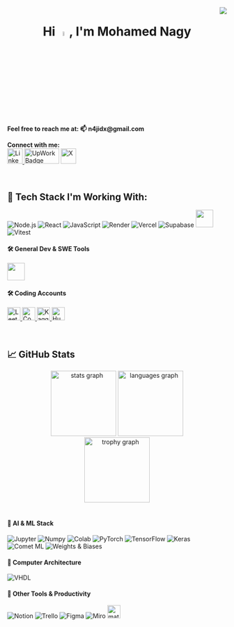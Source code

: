 <img align="right" src="https://visitor-badge.laobi.icu/badge?page_id=mohamednaji7.mohamednaji7&" />

<h1 align="center">Hi <img src="https://media.giphy.com/media/hvRJCLFzcasrR4ia7z/giphy.gif" width="5%">, I'm Mohamed Nagy</h1>



<p align="left">
  <span><strong>Feel free to reach me at:  📫  n4jidx@gmail.com  </strong></span>  
   
  **Connect with me:**  
  <a href="https://www.linkedin.com/in/mohamed-naji/" target="_blank">
    <img src="https://linkedin.com/favicon.ico" alt="LinkedIn" height="35px" width="35px" />
  </a>
   <img src="https://img.shields.io/badge/Upwork-6FDA44?style=for-the-badge&logo=upwork&logoColor=white" alt="UpWork Badge" height="35px" width="80px" />
  <a href="https://x.com/DxN4ji" target="_blank">
    <img src="https://x.com/favicon.ico" alt="X" height="35px" width="35px" />
  </a>
  <!-- <a href="https://www.upwork.com/freelancers/~01e69dc586f1332a26" target="_blank">
    <img src="https://upwork.com/favicon.ico" alt="UpWork" height="35px" width="35px" />
  </a> -->
</p>

<br />

## 🚀 Tech Stack I'm Working With:

<p>
  <img alt="Node.js" src="https://img.shields.io/badge/Node.js-43853D?style=for-the-badge&logo=node.js&logoColor=white" />
  <img alt="React" src="https://img.shields.io/badge/React-20232A?style=for-the-badge&logo=react&logoColor=white" />
  <img alt="JavaScript" src="https://img.shields.io/badge/JavaScript-323330?style=for-the-badge&logo=javascript&logoColor=F7DF1E" />
  <img alt="Render" src="https://img.shields.io/badge/Render-46E3B7?style=for-the-badge&logo=render&logoColor=black" />
  <img alt="Vercel" src="https://img.shields.io/badge/Vercel-000000?style=for-the-badge&logo=vercel&logoColor=white" />
  <img alt="Supabase" src="https://img.shields.io/badge/Supabase-181818?style=for-the-badge&logo=supabase&logoColor=white" />
  <img src="https://go-skill-icons.vercel.app/api/icons?i=express,typescript,vite,npm" height="40"/> 
  <img alt="Vitest" src="https://img.shields.io/badge/Vitest-%236E9F18?style=for-the-badge&logo=Vitest&logoColor=%23fcd703" />

</p>



#### 🛠️ General Dev & SWE Tools

<p> 
  <img src="https://skillicons.dev/icons?i=git,vscode,bash,linux,ubuntu,windows,java,python" height="40" />
</p>


#### 🛠️ Coding Accounts

<p>
  <!-- LeetCode -->
  <a href="https://leetcode.com/u/Do81Klklb4/" target="_blank">
    <img src="https://leetcode.com/favicon.ico" alt="LeetCode" height="30px" width="30px" />
  </a>
  <!-- Codecrafters -->
  <a href="https://app.codecrafters.io/users/mohamednaji7" target="_blank">
    <img src="https://codecrafters.io/favicon.ico" alt="Codecrafters" height="30px" width="30px" />
  </a>
  <!-- Kaggle -->
  <a href="https://www.kaggle.com/mohamedahmednaji" target="_blank">
    <img src="https://kaggle.com/favicon.ico" alt="Kaggle" height="30px" width="30px" />
  </a>
  <!-- Hugging Face -->
  <a href="https://huggingface.co/n4jiDX" target="_blank">
    <img src="https://huggingface.co/favicon.ico" alt="Hugging Face" height="30px" width="30px" />
  </a>
</p>
<br />

## 📈 GitHub Stats

<div align="center">
  <img src="https://github-readme-stats.vercel.app/api?username=mohamednaji7&hide_title=false&hide_rank=false&show_icons=true&include_all_commits=true&count_private=true&disable_animations=false&theme=blue-green&locale=en&hide_border=true&order=1" height="150" alt="stats graph" />
  <img src="https://github-readme-stats.vercel.app/api/top-langs?username=mohamednaji7&locale=en&hide_title=false&layout=compact&card_width=320&langs_count=5&theme=blue-green&hide_border=true&order=2" height="150" alt="languages graph"  />
</div>

<div align="center">
  <!-- <img src="https://github-profile-trophy.vercel.app?username=mohamednaji7&theme=dracula&column=8&row=1&margin-w=8&margin-h=15&no-bg=false&no-frame=false&order=4" height="150" alt="trophy graph" /> -->
  <img src="https://github-profile-trophy.vercel.app?username=mohamednaji7&theme=dracula&column=8&row=1&margin-w=8&margin-h=15&no-bg=true&no-frame=true&order=4" height="150" alt="trophy graph"  />

</div>

# 



#### 🤖 AI & ML Stack

<p>
  <img alt="Jupyter" src="https://img.shields.io/badge/Jupyter-F37626?style=for-the-badge&logo=jupyter&logoColor=white" />
  <img alt="Numpy" src="https://img.shields.io/badge/Numpy-777BB4?style=for-the-badge&logo=numpy&logoColor=white" />
  <img alt="Colab" src="https://img.shields.io/badge/Colab-F9AB00?style=for-the-badge&logo=googlecolab&color=525252" />
  <img alt="PyTorch" src="https://img.shields.io/badge/PyTorch-EE4C2C?style=for-the-badge&logo=pytorch&logoColor=white" />
  <img alt="TensorFlow" src="https://img.shields.io/badge/TensorFlow-FF6F00?style=for-the-badge&logo=tensorflow&logoColor=white" />
  <img alt="Keras" src="https://img.shields.io/badge/Keras-FF0000?style=for-the-badge&logo=keras&logoColor=white" />
  <img alt="Comet ML" src="https://custom-icon-badges.demolab.com/badge/comet%20ml-262c3e?style=for-the-badge&logo=logo_comet_ml&logoColor=black" />
  <img alt="Weights & Biases" src="https://img.shields.io/badge/Weights_&_Biases-FFBE00?style=for-the-badge&logo=WeightsAndBiases&logoColor=white" />


</p>

#### 🧠 Computer Architecture

  <img alt="VHDL" src="https://img.shields.io/badge/VHDL-9E1B32?style=for-the-badge&logoColor=white" />


#### 🧰 Other Tools & Productivity

<p>
  <img alt="Notion" src="https://img.shields.io/badge/Notion-000000?style=for-the-badge&logo=notion&logoColor=white" />
  <img alt="Trello" src="https://img.shields.io/badge/Trello-0052CC?style=for-the-badge&logo=trello&logoColor=white" />
  <img alt="Figma" src="https://img.shields.io/badge/Figma-F24E1E?style=for-the-badge&logo=figma&logoColor=white" />
  <img alt="Miro" src="https://img.shields.io/badge/Miro-F7C922?style=for-the-badge&logo=Miro&logoColor=050036" />
  <img src="https://upload.wikimedia.org/wikipedia/commons/2/21/Matlab_Logo.png" alt="matlab" width="30" height="30"/> </a> <a href="https://opencv.org/" target="_blank" rel="noreferrer">
</p>